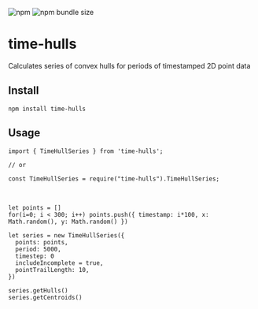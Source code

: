 ![npm](https://img.shields.io/npm/v/time-hulls.svg?color=blue)
![npm bundle size](https://img.shields.io/bundlephobia/min/time-hulls.svg)

# time-hulls
Calculates series of convex hulls for periods of timestamped 2D point data

## Install
    npm install time-hulls

## Usage
    import { TimeHullSeries } from 'time-hulls';

    // or

    const TimeHullSeries = require("time-hulls").TimeHullSeries;
&nbsp;

    let points = []
    for(i=0; i < 300; i++) points.push({ timestamp: i*100, x: Math.random(), y: Math.random() })

    let series = new TimeHullSeries({
      points: points,
      period: 5000,
      timestep: 0
      includeIncomplete = true,
      pointTrailLength: 10,
    })

    series.getHulls()
    series.getCentroids()
